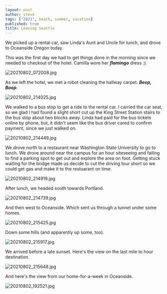 ```yaml
---
layout: post
author: steve
tags: ["2021", beach, summer, vacation]
published: true
title: Leaving Seattle
---
```

We picked up a rental car, saw Linda's Aunt and Uncle for lunch, and drove to Oceanside Oregon today.

This was the first day we had to get things done in the morning since we needed to checkout of the hotel. Camilla wore her ***flamingo*** dress :).  

![20210802_072008.jpg]({{site.baseurl}}/assets/media/20210802_072008.jpg)

As we left the hotel, we met a robot cleaning the hallway carpet.  ***Beep, Boop***.

![20210802_214025.jpg]({{site.baseurl}}/assets/media/20210802_214025.jpg)

We walked to a bus stop to get a ride to the rental car.  I carried the car seat, so we glad I had found a slight short cut up the King Street Station stairs to the bus stop about two blocks away.  Linda had paid for the bus tickets online by phone, but, it didn't seem like the bus driver cared to confirm payment, since we just walked on.   

![20210802_214449.jpg]({{site.baseurl}}/assets/media/20210802_214449.jpg)

We drove north to a restaurant near Washington State University to go to lunch.  We drove around near the campus for an hour siteseeing and failing to find a parking spot to get out and explore the area on foot.  Getting stuck waiting for the bridge made us decide to cut the driving tour short so we could get gas and make it to the restuarant on time.  

![20210802_214919.jpg]({{site.baseurl}}/assets/media/20210802_214919.jpg)

After lunch, we headed south towards Portland.  

![20210802_214739.jpg]({{site.baseurl}}/assets/media/20210802_214739.jpg)

And then west to Oceanside.  Which sent us through a tunnel under some homes.  

![20210802_215425.jpg]({{site.baseurl}}/assets/media/20210802_215425.jpg)

Down some hills (and apparently up some, too).   

![20210802_215917.jpg]({{site.baseurl}}/assets/media/20210802_215917.jpg)

We arrived before a late sunset.  Here's the view on the last mile to hour destination.  

![20210802_215648.jpg]({{site.baseurl}}/assets/media/20210802_215648.jpg)

And here's the view from our home-for-a-week in Oceanside.  

![20210802_192521.jpg]({{site.baseurl}}/assets/media/20210802_192521.jpg)
